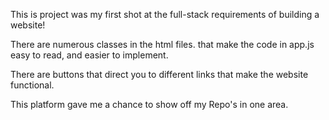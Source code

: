 This is project was my first shot at the full-stack requirements of building a website!

There are numerous classes in the html files. that make the code in app.js easy to read, and easier to implement.

There are buttons that direct you to different links that make the website functional.

This platform gave me a chance to show off my Repo's in one area.